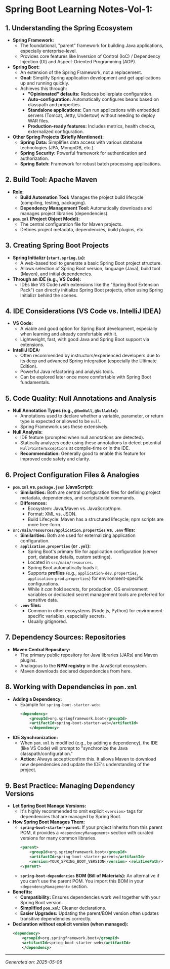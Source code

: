 # Spring Boot Learning Notes-Vol-1:

## 1. Understanding the Spring Ecosystem

- **Spring Framework:**
  - The foundational, "parent" framework for building Java applications, especially enterprise-level.
  - Provides core features like Inversion of Control (IoC) / Dependency Injection (DI) and Aspect-Oriented Programming (AOP).
- **Spring Boot:**
  - An extension of the Spring Framework, not a replacement.
  - **Goal:** Simplify Spring application development and get applications up and running quickly.
  - Achieves this through:
    - **"Opinionated" defaults:** Reduces boilerplate configuration.
    - **Auto-configuration:** Automatically configures beans based on classpath and properties.
    - **Standalone applications:** Can run applications with embedded servers (Tomcat, Jetty, Undertow) without needing to deploy WAR files.
    - **Production-ready features:** Includes metrics, health checks, externalized configuration.
- **Other Spring Projects (Briefly Mentioned):**
  - **Spring Data:** Simplifies data access with various database technologies (JPA, MongoDB, etc.).
  - **Spring Security:** Powerful framework for authentication and authorization.
  - **Spring Batch:** Framework for robust batch processing applications.

## 2. Build Tool: Apache Maven

- **Role:**
  - **Build Automation Tool:** Manages the project build lifecycle (compiling, testing, packaging).
  - **Dependency Management Tool:** Automatically downloads and manages project libraries (dependencies).
- **`pom.xml` (Project Object Model):**
  - The central configuration file for Maven projects.
  - Defines project metadata, dependencies, build plugins, etc.

## 3. Creating Spring Boot Projects

- **Spring Initializr (`start.spring.io`):**
  - A web-based tool to generate a basic Spring Boot project structure.
  - Allows selection of Spring Boot version, language (Java), build tool (Maven), and initial dependencies.
- **Through an IDE (e.g., VS Code):**
  - IDEs like VS Code (with extensions like the "Spring Boot Extension Pack") can directly initialize Spring Boot projects, often using Spring Initializr behind the scenes.

## 4. IDE Considerations (VS Code vs. IntelliJ IDEA)

- **VS Code:**
  - A viable and good option for Spring Boot development, especially when learning and already comfortable with it.
  - Lightweight, fast, with good Java and Spring Boot support via extensions.
- **IntelliJ IDEA:**
  - Often recommended by instructors/experienced developers due to its deep and advanced Spring integration (especially the Ultimate Edition).
  - Powerful Java refactoring and analysis tools.
  - Can be explored later once more comfortable with Spring Boot fundamentals.

## 5. Code Quality: Null Annotations and Analysis

- **Null Annotation Types (e.g., `@NonNull`, `@Nullable`):**
  - Annotations used to declare whether a variable, parameter, or return type is expected or allowed to be `null`.
  - Spring Framework uses these extensively.
- **Null Analysis:**
  - IDE feature (prompted when null annotations are detected).
  - Statically analyzes code using these annotations to detect potential `NullPointerExceptions` at compile-time or in the IDE.
  - **Recommendation:** Generally good to enable this feature for improved code safety and clarity.

## 6. Project Configuration Files & Analogies

- **`pom.xml` vs. `package.json` (JavaScript):**
  - **Similarities:** Both are central configuration files for defining project metadata, dependencies, and scripts/build commands.
  - **Differences:**
    - Ecosystem: Java/Maven vs. JavaScript/npm.
    - Format: XML vs. JSON.
    - Build Lifecycle: Maven has a structured lifecycle; npm scripts are more free-form.
- **`src/main/resources/application.properties` vs. `.env` files:**
  - **Similarities:** Both are used for externalizing application configuration.
  - **`application.properties` (or `.yml`):**
    - Spring Boot's primary file for application configuration (server port, database details, custom settings).
    - Located in `src/main/resources`.
    - Spring Boot automatically loads it.
    - Supports **profiles** (e.g., `application-dev.properties`, `application-prod.properties`) for environment-specific configurations.
    - While it _can_ hold secrets, for production, OS environment variables or dedicated secret management tools are preferred for sensitive data.
  - **`.env` files:**
    - Common in other ecosystems (Node.js, Python) for environment-specific variables, especially secrets.
    - Usually gitignored.

## 7. Dependency Sources: Repositories

- **Maven Central Repository:**
  - The primary public repository for Java libraries (JARs) and Maven plugins.
  - Analogous to the **NPM registry** in the JavaScript ecosystem.
  - Maven downloads declared dependencies from here.

## 8. Working with Dependencies in `pom.xml`

- **Adding a Dependency:**
  - Example for `spring-boot-starter-web`:
    ```xml
    <dependency>
        <groupId>org.springframework.boot</groupId>
        <artifactId>spring-boot-starter-web</artifactId>
        </dependency>
    ```
- **IDE Synchronization:**
  - When `pom.xml` is modified (e.g., by adding a dependency), the IDE (like VS Code) will prompt to "synchronize the Java classpath/configuration."
  - **Action:** Always accept/confirm this. It allows Maven to download new dependencies and update the IDE's understanding of the project.

## 9. Best Practice: Managing Dependency Versions

- **Let Spring Boot Manage Versions:**
  - It's highly recommended to omit explicit `<version>` tags for dependencies that are managed by Spring Boot.
- **How Spring Boot Manages Them:**
  - **`spring-boot-starter-parent`:** If your project inherits from this parent POM, it provides a `<dependencyManagement>` section with curated versions for many common libraries.
    ```xml
    <parent>
        <groupId>org.springframework.boot</groupId>
        <artifactId>spring-boot-starter-parent</artifactId>
        <version>YOUR_SPRING_BOOT_VERSION</version> <relativePath/>
    </parent>
    ```
  - **`spring-boot-dependencies` BOM (Bill of Materials):** An alternative if you can't use the parent POM. You import this BOM in your `<dependencyManagement>` section.
- **Benefits:**
  - **Compatibility:** Ensures dependencies work well together with your Spring Boot version.
  - **Simplified `pom.xml`:** Cleaner declarations.
  - **Easier Upgrades:** Updating the parent/BOM version often updates transitive dependencies correctly.
- **Declaration without explicit version (when managed):**
  ```xml
  <dependency>
      <groupId>org.springframework.boot</groupId>
      <artifactId>spring-boot-starter-web</artifactId>
      </dependency>
  ```

---

_Generated on: 2025-05-06_
